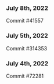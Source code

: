 ### July 8th, 2022

Commit #41557

### July 5th, 2022

Commit #314353


### July 4th, 2022

Commit #72281
